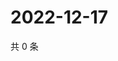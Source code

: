 # 2022-12-17

共 0 条

<!-- BEGIN WEIBO -->
<!-- 最后更新时间 Sat Dec 17 2022 22:00:50 GMT+0800 (China Standard Time) -->

<!-- END WEIBO -->

